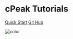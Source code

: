 # cPeak Tutorials

[Quick Start](index.html)
[Git Hub](https://github.com/MengQiuchen/cPeaks)


![color](#f0f0f0)
